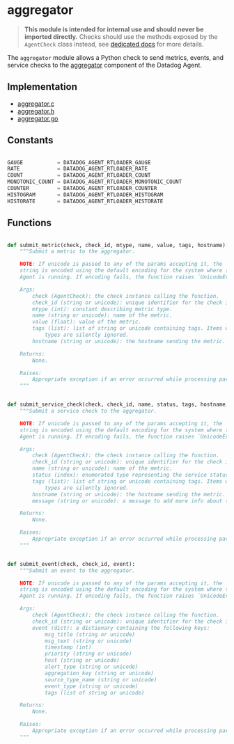 # aggregator

> **This module is intended for internal use and should never be imported directly.**
> Checks should use the methods exposed by the `AgentCheck` class instead, see
> [dedicated docs](https://datadog-checks-base.readthedocs.io/en/latest/) for
> more details.

The `aggregator` module allows a Python check to send metrics, events, and service
checks to the [aggregator](/pkg/aggregator) component of the Datadog Agent.

## Implementation

* [aggregator.c](/rtloader/common/builtins/aggregator.c)
* [aggregator.h](/rtloader/common/builtins/aggregator.h)
* [aggregator.go](/pkg/collector/python/aggregator.go)

## Constants

```python

GAUGE           = DATADOG_AGENT_RTLOADER_GAUGE
RATE            = DATADOG_AGENT_RTLOADER_RATE
COUNT           = DATADOG_AGENT_RTLOADER_COUNT
MONOTONIC_COUNT = DATADOG_AGENT_RTLOADER_MONOTONIC_COUNT
COUNTER         = DATADOG_AGENT_RTLOADER_COUNTER
HISTOGRAM       = DATADOG_AGENT_RTLOADER_HISTOGRAM
HISTORATE       = DATADOG_AGENT_RTLOADER_HISTORATE
```

## Functions

```python

def submit_metric(check, check_id, mtype, name, value, tags, hostname):
    """Submit a metric to the aggregator.

    NOTE: If unicode is passed to any of the params accepting it, the
    string is encoded using the default encoding for the system where the
    Agent is running. If encoding fails, the function raises `UnicodeError`.

    Args:
        check (AgentCheck): the check instance calling the function.
        check_id (string or unicode): unique identifier for the check instance.
        mtype (int): constant describing metric type.
        name (string or unicode): name of the metric.
        value (float): value of the metric.
        tags (list): list of string or unicode containing tags. Items with unsupported
            types are silently ignored.
        hostname (string or unicode): the hostname sending the metric.

    Returns:
        None.

    Raises:
        Appropriate exception if an error occurred while processing params.
    """


def submit_service_check(check, check_id, name, status, tags, hostname, message):
    """Submit a service check to the aggregator.

    NOTE: If unicode is passed to any of the params accepting it, the
    string is encoded using the default encoding for the system where the
    Agent is running. If encoding fails, the function raises `UnicodeError`.

    Args:
        check (AgentCheck): the check instance calling the function.
        check_id (string or unicode): unique identifier for the check instance.
        name (string or unicode): name of the metric.
        status (index): enumerated type representing the service status.
        tags (list): list of string or unicode containing tags. Items with unsupported
            types are silently ignored.
        hostname (string or unicode): the hostname sending the metric.
        message (string or unicode): a message to add more info about the status.

    Returns:
        None.

    Raises:
        Appropriate exception if an error occurred while processing params.
    """


def submit_event(check, check_id, event):
    """Submit an event to the aggregator.

    NOTE: If unicode is passed to any of the params accepting it, the
    string is encoded using the default encoding for the system where the
    Agent is running. If encoding fails, the function raises `UnicodeError`.

    Args:
        check (AgentCheck): the check instance calling the function.
        check_id (string or unicode): unique identifier for the check instance.
        event (dict): a dictionary containing the following keys:
            msg_title (string or unicode)
            msg_text (string or unicode)
            timestamp (int)
            priority (string or unicode)
            host (string or unicode)
            alert_type (string or unicode)
            aggregation_key (string or unicode)
            source_type_name (string or unicode)
            event_type (string or unicode)
            tags (list of string or unicode)

    Returns:
        None.

    Raises:
        Appropriate exception if an error occurred while processing params.
    """
```
